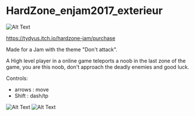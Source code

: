 # HardZone_enjam2017_exterieur
![Alt Text](https://img.itch.zone/aW1hZ2UvMTgyNDg2Lzg1NDc1NS5wbmc=/original/%2FMO%2BJa.png)

https://tydyus.itch.io/hardzone-jam/purchase

Made for a Jam with the theme "Don't attack".

A High level player in a online game teleports a noob in the last zone of the game, you are this noob, don't approach the deadly enemies and good luck.

Controls: 
* arrows   : move
* Shift    : dash/tp 

![Alt Text](https://img.itch.zone/aW1hZ2UvMTgyNDg2Lzg1MzE2MS5wbmc=/347x500/fpAhvM.png)
![Alt Text](https://img.itch.zone/aW1hZ2UvMTgyNDg2Lzg1MzE2Mi5wbmc=/347x500/dsXIpE.png)
